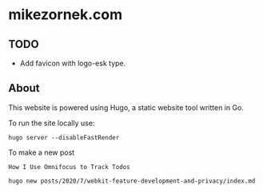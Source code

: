 # mikezornek.com

## TODO

* Add favicon with logo-esk type.

## About

This website is powered using Hugo, a static website tool written in Go.

To run the site locally use:

    hugo server --disableFastRender

To make a new post

    How I Use Omnifocus to Track Todos

    hugo new posts/2020/7/webkit-feature-development-and-privacy/index.md